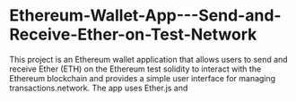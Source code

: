 # Ethereum-Wallet-App---Send-and-Receive-Ether-on-Test-Network
This project is an Ethereum wallet application that allows users to send and receive Ether (ETH) on the Ethereum test  solidity to interact with the Ethereum  blockchain and provides a simple user interface for managing transactions.network. The app uses Ether.js and
